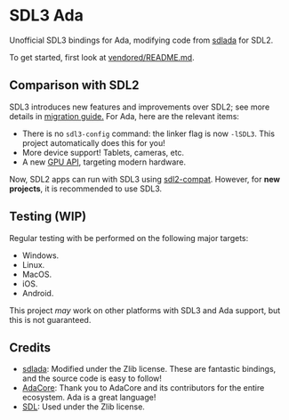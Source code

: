 # SDL3 Ada

Unofficial SDL3 bindings for Ada,
modifying code from [sdlada](https://github.com/ada-game-framework/sdlada)
for SDL2.

To get started, first
look at [vendored/README.md](/vendored/README.md).

## Comparison with SDL2

SDL3 introduces new features and improvements
over SDL2;
see more details in [migration guide.](https://github.com/libsdl-org/SDL/blob/main/docs/README-migration.md)
For Ada, here are the relevant items:

- There is no `sdl3-config` command: the linker flag is now `-lSDL3`.
  This project automatically does this for you!
- More device support! Tablets, cameras, etc.
- A new [GPU API](https://wiki.libsdl.org/SDL3/CategoryGPU), targeting modern hardware.

Now, SDL2 apps can run with SDL3 using [sdl2-compat](https://github.com/libsdl-org/sdl2-compat).
However, for **new projects**, it is recommended
to use SDL3.

## Testing (WIP)

Regular testing with be performed
on the following major targets:

- Windows.
- Linux.
- MacOS.
- iOS.
- Android.

This project _may_ work on
other platforms with SDL3 and Ada
support, but this is not guaranteed.

## Credits

- [sdlada](https://github.com/ada-game-framework/sdlada):
  Modified under the Zlib license. These are fantastic bindings,
  and the source code is easy to follow!
- [AdaCore](https://www.adacore.com/):
  Thank you to AdaCore and its contributors for the entire ecosystem.
  Ada is a great language!
- [SDL](https://github.com/libsdl-org/SDL):
  Used under the Zlib license.
